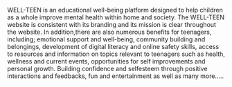  WELL-TEEN is an educational well-being platform designed to help children as a whole improve mental health within home and society. The WELL-TEEN website is consistent with its branding and its mission is clear throughout the website. In addition,there are also numerous benefits for teenagers, including; emotional support and well-being, community building and belongings, development of digital literacy and online safety skills, access to resources and information on topics relevant to teenagers such as health, wellness and current events, opportunities for self improvements and personal growth. Building confidence and selfesteem through positive interactions and feedbacks, fun and entertainment as well as many more.....

